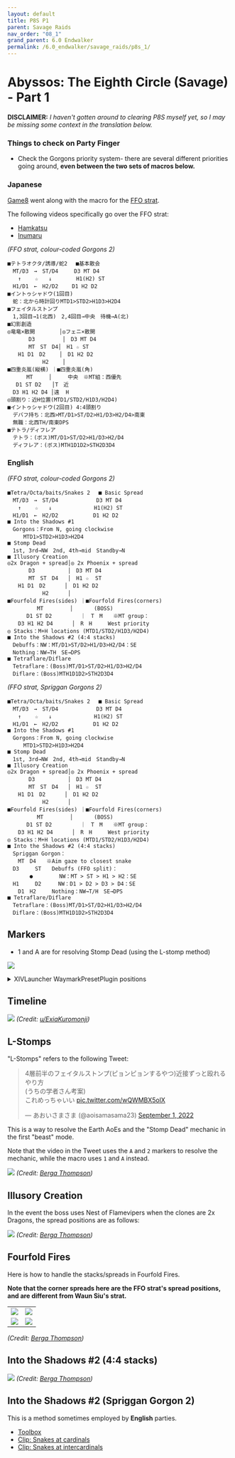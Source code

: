 ```yaml
---
layout: default
title: P8S P1
parent: Savage Raids
nav_order: "08_1"
grand_parent: 6.0 Endwalker
permalink: /6.0_endwalker/savage_raids/p8s_1/
---
```


# Abyssos: The Eighth Circle (Savage) - Part 1

**DISCLAIMER:** *I haven't gotten around to clearing P8S myself yet, so I may be missing some context in the translation below.*

### Things to check on Party Finger

- Check the Gorgons priority system- there are several different priorities going around, **even between the two sets of macros below.**

### Japanese

[Game8](https://game8.jp/ff14/480095) went along with the macro for the [FFO strat](https://jp.finalfantasyxiv.com/lodestone/character/17170591/blog/5094725/).

The following videos specifically go over the FFO strat:

  - [Hamkatsu](https://youtu.be/D63JWdvXqWY)
  - [Inumaru](https://youtu.be/YSRmSAbPyAM)

*(FFO strat, colour-coded Gorgons 2)*
```
■テトラオクタ/誘導/蛇2　 ■基本散会
　MT/D3　→　ST/D4　　　D3 MT D4
　　↑　　 ☆　　↓　 　　　H1(H2) ST
　H1/D1　←　H2/D2 　　D1 H2 D2
■イントゥシャドウ(1回目)
　蛇：北から時計回りMTD1>STD2>H1D3>H2D4
■フェイタルストンプ
　1,3回目→1(北西)　2,4回目→中央　待機→A(北)
■幻影創造
◎竜竜×散開　　　　 │◎フェニ×散開
　　　　D3　　　 　 │　D3 MT D4
　　　　MT　ST　D4│　H1 ☆ ST
　　H1 D1　D2　　 │　D1 H2 D2
　　　　　　 H2　　 │
■四重炎嵐(縦横) ｜■四重炎嵐(角)
　　　 MT　　　│　　　中央　※MT組：西優先
　 D1 ST D2　　│T　近
　D3 H1 H2 D4 │遠  H
◎頭割り：近H位置(MTD1/STD2/H1D3/H2D4)
■イントゥシャドウ(2回目) 4:4頭割り
　デバフ持ち：北西>MT/D1>ST/D2>H1/D3>H2/D4>南東
　無職：北西TH/南東DPS
■テトラ/ディフレア
　テトラ：(ボス)MT/D1>ST/D2>H1/D3>H2/D4
　ディフレア：(ボス)MTH1D1D2>STH2D3D4 
```

### English

*(FFO strat, colour-coded Gorgons 2)*
```
■Tetra/Octa/baits/Snakes 2　 ■ Basic Spread
　MT/D3　→　ST/D4　　　　　　  D3 MT D4
　　↑　　 ☆　　↓　　　　　　　　H1(H2) ST
　H1/D1　←　H2/D2　　　　　　 D1 H2 D2
■ Into the Shadows #1
　Gorgons：From N, going clockwise
　　　MTD1>STD2>H1D3>H2D4
■ Stomp Dead
　1st, 3rd→NW　2nd, 4th→mid　Standby→N
■ Illusory Creation
◎2x Dragon + spread│◎ 2x Phoenix + spread
　　　　D3　　　 　 　│　D3 MT D4
　　　　MT　ST　D4   │　H1 ☆  ST
　　H1 D1　D2　　　 │　D1 H2 D2
　　　　　　 H2　　 　│
■Fourfold Fires(sides) ｜■Fourfold Fires(corners)
　　　　　 MT　　　　　│　　　　(BOSS)
　　　 D1 ST D2 　　　   ｜　T　M　　※MT group：　
　　D3 H1 H2 D4 　　　│　R　H　　　West priority
◎ Stacks：M+H locations (MTD1/STD2/H1D3/H2D4)
■ Into the Shadows #2 (4:4 stacks)
　Debuffs：NW：MT/D1>ST/D2>H1/D3>H2/D4：SE
　Nothing：NW→TH　SE→DPS
■ Tetraflare/Diflare
　Tetraflare：(Boss)MT/D1>ST/D2>H1/D3>H2/D4
　Diflare：(Boss)MTH1D1D2>STH2D3D4 
```

*(FFO strat, Spriggan Gorgons 2)*
```
■Tetra/Octa/baits/Snakes 2　 ■ Basic Spread
　MT/D3　→　ST/D4　　　　　　  D3 MT D4
　　↑　　 ☆　　↓　　　　　　　　H1(H2) ST
　H1/D1　←　H2/D2　　　　　　 D1 H2 D2
■ Into the Shadows #1
　Gorgons：From N, going clockwise
　　　MTD1>STD2>H1D3>H2D4
■ Stomp Dead
　1st, 3rd→NW　2nd, 4th→mid　Standby→N
■ Illusory Creation
◎2x Dragon + spread│◎ 2x Phoenix + spread
　　　　D3　　　 　 　│　D3 MT D4
　　　　MT　ST　D4   │　H1 ☆  ST
　　H1 D1　D2　　　 │　D1 H2 D2
　　　　　　 H2　　 　│
■Fourfold Fires(sides) ｜■Fourfold Fires(corners)
　　　　　 MT　　　　　│　　　　(BOSS)
　　　 D1 ST D2 　　　   ｜　T　M　　※MT group：　
　　D3 H1 H2 D4 　　　│　R　H　　　West priority
◎ Stacks：M+H locations (MTD1/STD2/H1D3/H2D4)
■ Into the Shadows #2 (4:4 stacks)
　Spriggan Gorgon：
　　MT　D4　　※Aim gaze to closest snake
　D3　　　ST　　Debuffs (FFO split)：
　　　  ●　　　　　NW：MT > ST > H1 > H2：SE
　H1　　　D2　　  NW：D1 > D2 > D3 > D4：SE
　　D1　H2　　　Nothing：NW→T/H　SE→DPS
■ Tetraflare/Diflare
　Tetraflare：(Boss)MT/D1>ST/D2>H1/D3>H2/D4
　Diflare：(Boss)MTH1D1D2>STH2D3D4 
```

## Markers

- 1 and A are for resolving Stomp Dead (using the L-stomp method)

![](images/markers.jpg)
<details markdown=block>
<summary>XIVLauncher WaymarkPresetPlugin positions</summary>

```json
{"Name":"P8S","MapID":884,"A":{"X":100.0,"Y":0.0,"Z":91.6,"ID":0,"Active":true},"B":{"X":108.4,"Y":0.0,"Z":100.0,"ID":1,"Active":true},"C":{"X":100.0,"Y":0.0,"Z":108.4,"ID":2,"Active":true},"D":{"X":91.6,"Y":0.0,"Z":100.0,"ID":3,"Active":true},"One":{"X":91.6,"Y":0.0,"Z":91.6,"ID":4,"Active":true},"Two":{"X":108.4,"Y":0.0,"Z":91.6,"ID":5,"Active":true},"Three":{"X":108.4,"Y":0.0,"Z":108.4,"ID":6,"Active":true},"Four":{"X":91.6,"Y":0.0,"Z":108.4,"ID":7,"Active":true}}
```

</details>

## Timeline
![](https://preview.redd.it/ftr19z698rm91.png?width=1889&format=png&auto=webp&s=b5bbf4e5c09a28de232f19f190b4d49592eed7a1)
*(Credit: [u/ExiaKuromonji](https://www.reddit.com/r/ffxiv/comments/x9kttl/p8s_part_1_timeline/))*

## L-Stomps

"L-Stomps" refers to the following Tweet:

<blockquote class="twitter-tweet"><p lang="ja" dir="ltr">4層前半のフェイタルストンプ(ピョンピョンするやつ)近接ずっと殴れるやり方<br>(うちの学者さん考案)<br>これめっちゃいい <a href="https://t.co/wQWMBX5olX">pic.twitter.com/wQWMBX5olX</a></p>&mdash; あおいさまさま (@aoisamasama23) <a href="https://twitter.com/aoisamasama23/status/1565394643763597312?ref_src=twsrc%5Etfw">September 1, 2022</a></blockquote> <script async src="https://platform.twitter.com/widgets.js" charset="utf-8"></script>

This is a way to resolve the Earth AoEs and the "Stomp Dead" mechanic in the first "beast" mode.

Note that the video in the Tweet uses the `A` and `2` markers to resolve the mechanic, while the macro uses `1` and `A` instead.

![](images/stomp_dead.jpg)
*(Credit: [Berga Thompson](https://jp.finalfantasyxiv.com/lodestone/character/17170591/blog/5094725/))*

## Illusory Creation

In the event the boss uses Nest of Flamevipers when the clones are 2x Dragons, the spread positions are as follows:

![](images/illusory_creation_dragon_spread.jpg)
*(Credit: [Berga Thompson](https://jp.finalfantasyxiv.com/lodestone/character/17170591/blog/5094725/))*

## Fourfold Fires

Here is how to handle the stacks/spreads in Fourfold Fires.

**Note that the corner spreads here are the FFO strat's spread positions, and are different from Waun Siu's strat.**

<table>
  <tr>
    <td><img src="images/fourfold_fires_sides_spreads.jpg"></td>
    <td><img src="images/fourfold_fires_sides_stacks.jpg"></td>
  </tr>
  <tr>
    <td><img src="images/fourfold_fires_corners_spreads.jpg"></td>
    <td><img src="images/fourfold_fires_corners_stacks.jpg"></td>
  </tr>
</table>

*(Credit: [Berga Thompson](https://jp.finalfantasyxiv.com/lodestone/character/17170591/blog/5094725/))*

## Into the Shadows #2 (4:4 stacks)

![](images/gorgon_2.jpg)
*(Credit: [Berga Thompson](https://jp.finalfantasyxiv.com/lodestone/character/17170591/blog/5094725/))*

## Into the Shadows #2 (Spriggan Gorgon 2)

This is a method sometimes employed by **English** parties.

- [Toolbox](https://ff14.toolboxgaming.space/?id=572172390422661&preview=1)
- [Clip: Snakes at cardinals](https://www.twitch.tv/doanstv/clip/InexpensiveColdbloodedPterodactylRlyTho--3RDXuxtRjxtv1TZ)
- [Clip: Snakes at intercardinals](https://clips.twitch.tv/SarcasticPoliteOpossumBloodTrail-1QkX3UFKiHVvAeti)